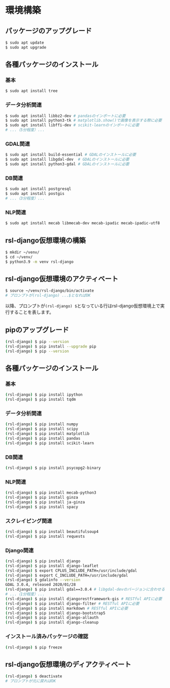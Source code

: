 # 環境構築

## パッケージのアップグレード
```bash
$ sudo apt update
$ sudo apt upgrade
```

## 各種パッケージのインストール

### 基本
```bash
$ sudo apt install tree
```

### データ分析関連
```bash
$ sudo apt install libbz2-dev # pandasのインポートに必要
$ sudo apt install python3-tk # matplotlib.show()で画像を表示する際に必要
$ sudo apt install libffi-dev # scikit-learnのインポートに必要
# ...（5分程度）...
```

### GDAL関連
```bash
$ sudo apt install build-essential # GDALのインストールに必要
$ sudo apt install libgdal-dev	# GDALのインストールに必要
$ sudo apt install python3-gdal	# GDALのインストールに必要
```

### DB関連
```bash
$ sudo apt install postgresql
$ sudo apt install postgis
# ...（3分程度）...
```

### NLP関連
```bash
$ sudo apt install mecab libmecab-dev mecab-ipadic mecab-ipadic-utf8
```

## rsl-django仮想環境の構築
```bash
$ mkdir ~/venv/
$ cd ~/venv/
$ python3.9 -m venv rsl-django
```

## rsl-django仮想環境のアクティベート
```bash
$ source ~/venv/rsl-django/bin/activate
# プロンプトが(rsl-django) ...$となればOK
```

以降、プロンプトが`(rsl-django) $`となっている行はrsl-django仮想環境上で実行することを表します。

## pipのアップグレード
```bash
(rsl-django) $ pip --version
(rsl-django) $ pip install --upgrade pip
(rsl-django) $ pip --version
```

## 各種パッケージのインストール

### 基本
```bash
(rsl-django) $ pip install ipython
(rsl-django) $ pip install tqdm
```

### データ分析関連
```bash
(rsl-django) $ pip install numpy
(rsl-django) $ pip install scipy
(rsl-django) $ pip install matplotlib
(rsl-django) $ pip install pandas
(rsl-django) $ pip install scikit-learn
```

### DB関連
```bash
(rsl-django) $ pip install psycopg2-binary
```

### NLP関連
```bash
(rsl-django) $ pip install mecab-python3
(rsl-django) $ pip install ginza
(rsl-django) $ pip install ja-ginza
(rsl-django) $ pip install spacy
```

### スクレイピング関連
```bash
(rsl-django) $ pip install beautifulsoup4
(rsl-django) $ pip install requests
```

### Django関連
```bash
(rsl-django) $ pip install django
(rsl-django) $ pip install django-leaflet
(rsl-django) $ export CPLUS_INCLUDE_PATH=/usr/include/gdal
(rsl-django) $ export C_INCLUDE_PATH=/usr/include/gdal
(rsl-django) $ gdalinfo --version
GDAL 3.0.4, released 2020/01/28
(rsl-django) $ pip install gdal==3.0.4 # libgdal-devのバージョンに合わせる # GeoDjangoに必要
# ...（1分程度）...
(rsl-django) $ pip install djangorestframework-gis # RESTful APIに必要
(rsl-django) $ pip install django-filter # RESTful APIに必要
(rsl-django) $ pip install markdown # RESTful APIに必要
(rsl-django) $ pip install django-bootstrap5
(rsl-django) $ pip install django-allauth
(rsl-django) $ pip install django-cleanup
```

### インストール済みパッケージの確認
```bash
(rsl-django) $ pip freeze
```

## rsl-django仮想環境のディアクティベート
```bash
(rsl-django) $ deactivate
# プロンプトが元に戻ればOK
```
